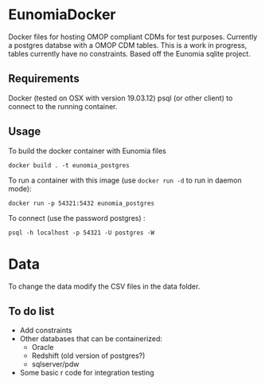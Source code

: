# EunomiaDocker
Docker files for hosting OMOP compliant CDMs for test purposes.
Currently a postgres databse with a OMOP CDM tables.
This is a work in progress, tables currently have no constraints.
Based off the Eunomia sqlite project.

## Requirements
Docker (tested on OSX with version 19.03.12)
psql (or other client) to connect to the running container.

## Usage
To build the docker container with Eunomia files

    docker build . -t eunomia_postgres

To run a container with this image (use `docker run -d` to run in daemon mode):

    docker run -p 54321:5432 eunomia_postgres

To connect (use the password postgres) :

    psql -h localhost -p 54321 -U postgres -W

# Data
To change the data modify the CSV files in the data folder.

## To do list
* Add constraints
* Other databases that can be containerized:
    * Oracle
    * Redshift (old version of postgres?)
    * sqlserver/pdw
* Some basic r code for integration testing
